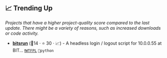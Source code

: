 ## 📈 Trending Up

_Projects that have a higher project-quality score compared to the last update. There might be a variety of reasons, such as increased downloads or code activity._

- <b><a href="https://github.com/BITNP/bitsrun">bitsrun</a></b> (🥇14 ·  ⭐ 30 · 📈) - A headless login / logout script for 10.0.0.55 at BIT... <code><a href="https://tldrlegal.com/search?q=WTFPL">❗️WTFPL</a></code> <code>🐍python</code>

